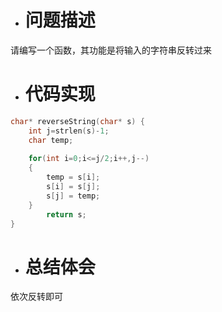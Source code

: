 * # 问题描述
请编写一个函数，其功能是将输入的字符串反转过来
* # 代码实现
```c
char* reverseString(char* s) {
    int j=strlen(s)-1;
    char temp;
 
    for(int i=0;i<=j/2;i++,j--)
    {
        temp = s[i];
        s[i] = s[j];
        s[j] = temp;
    }
        return s;
}
```
* # 总结体会
依次反转即可
